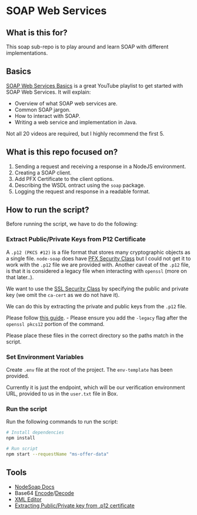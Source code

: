 # SOAP Web Services

## What is this for?

This soap sub-repo is to play around and learn SOAP with different implementations.

## Basics

[SOAP Web Services Basics](https://www.youtube.com/watch?v=dQw4w9WgXcQ) is a great YouTube playlist to get started with SOAP Web Services. It will explain:

- Overview of what SOAP web services are.
- Common SOAP jargon.
- How to interact with SOAP.
- Writing a web service and implementation in Java.

Not all 20 videos are required, but I highly recommend the first 5.

## What is this repo focused on?

1. Sending a request and receiving a response in a NodeJS environment.
2. Creating a SOAP client.
3. Add PFX Certificate to the client options.
4. Describing the WSDL ontract using the `soap` package.
5. Logging the request and response in a readable format.

## How to run the script?

Before running the script, we have to do the following:

### Extract Public/Private Keys from P12 Certificate

A `.p12 (PKCS #12)` is a file format that stores many cryptographic objects as a single file. `node-soap` does have [PFX Security Class](https://github.com/vpulim/node-soap?tab=readme-ov-file#clientsslsecuritypfx) but I could not get it to work with the `.p12` file we are provided with. Another caveat of the `.p12` file, is that it is considered a legacy file when interacting with `openssl` (more on that later..).

We want to use the [SSL Security Class](https://github.com/vpulim/node-soap?tab=readme-ov-file#clientsslsecurity) by specifying the public and private key (we omit the `ca-cert` as we do not have it).

We can do this by extracting the private and public keys from the `.p12` file.

Please follow [this guide](https://www.cisco.com/c/en/us/support/docs/security/web-security-appliance/118339-technote-wsa-00.html). - Please ensure you add the `-legacy` flag after the `openssl pkcs12` portion of the command.

Please place these files in the correct directory so the paths match in the script.

### Set Environment Variables

Create `.env` file at the root of the project. The `env-template` has been provided.

Currently it is just the endpoint, which will be our verification environment URL, provided to us in the `user.txt` file in Box.

### Run the script

Run the following commands to run the script:

```bash
# Install dependencies
npm install

# Run script
npm start --requestName "ms-offer-data"
```

## Tools

- [NodeSoap Docs](https://github.com/vpulim/node-soap)
- Base64 [Encode](https://www.base64encode.org/)/[Decode](https://www.base64decode.org/)
- [XML Editor](https://www.tutorialspoint.com/online_xml_editor.htm)
- [Extracting Public/Private key from .p12 certificate](https://www.cisco.com/c/en/us/support/docs/security/web-security-appliance/118339-technote-wsa-00.html)
